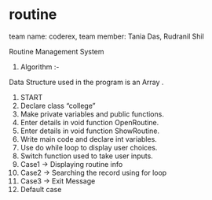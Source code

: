 # routine

team name: coderex,
team member: Tania Das, Rudranil Shil



Routine Management System
1) Algorithm :-

 Data Structure used in the program is an Array .
1. START
2. Declare class “college”
3. Make private variables and public functions.
4. Enter details in void function OpenRoutine.
5. Enter details in void function ShowRoutine.
6. Write main code and declare int variables.
7. Use do while loop to display user choices.
8. Switch function used to take user inputs.
9. Case1 → Displaying routine info
10. Case2 → Searching the record using for loop
11. Case3 → Exit Message
12. Default case
